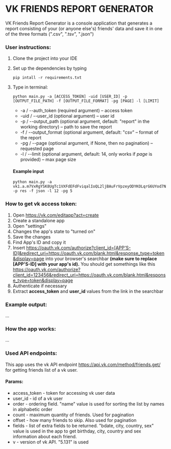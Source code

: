 # VK FRIENDS REPORT GENERATOR
VK Friends Report Generator is a console application that generates a report consisting of your (or anyone else's) friends' data and save it in one of the three formats (".csv", ".tsv", ".json")



### User instructions:
1. Clone the project into your IDE
2. Set up the dependencies by typing
   ```console
   pip intall -r requirements.txt
   ```
4. Type in terminal:
   ```console
   python main.py -a [ACCESS_TOKEN] -uid [USER_ID] -p [OUTPUT_FILE_PATH] -f [OUTPUT_FILE_FORMAT] -pg [PAGE] -l [LIMIT]
   ```
   * -a / --auth_token (required argument) – access token
   * -uid / --user_id (optional argument) – user id
   * -p / --output_path (optional argument, default: "report" in the working directory) – path to save the report
   * -f / --output_format (optional argument, default: "csv" – format of the report
   * -pg / --page (optional argument, if None, then no pagination) – requested page
   * -l / --limit (optional argument, default: 14, only works if _page_ is provided) – max page size
  
   #### Example input
   ```console
   python main.py -a vk1.a.m7VxRgYSK8UgTc1VXFdEFdFviqalIoQL2ljBAuFrVpzeyODYKOLqrG6UYod7NzMnmqYcFzv4RY2rZwiHY5X6WEyJg32v7Xo2QNae8lJgiuOgSAOzuGng8Az77eDfSRJvlQZrddlFFusfJVzCVQotvzV5vpjjRPju1VMWIzGdH8qRr_PxPe9mXP3k672Wwaqtugru2kZb67WTgt9PUD8DqQ -p res -f json -l 12 -pg 5
   ```   
     

### How to get vk access token:
1. Open https://vk.com/editapp?act=create
2. Create a standalone app
3. Open "settings"
4. Changes the app's state to "turned on"
5. Save the changes
6. Find App's ID and copy it
7. Insert https://oauth.vk.com/authorize?client_id=[APP'S-ID]&redirect_uri=https://oauth.vk.com/blank.html&response_type=token&display=page into your browser's searchbar __(make sure to replace [APP'S-ID] with your app's id).__
   You should get somethings like this https://oauth.vk.com/authorize?client_id=123456&redirect_uri=https://oauth.vk.com/blank.html&response_type=token&display=page
8. Authenticate if necessary
9. Extract __access_token__ and __user_id__ values from the link in the searchbar

### Example output:
...


### How the app works:
...


### Used API endpoints:
This app uses the vk API endpoint https://api.vk.com/method/friends.get/ for getting friends list of a vk user.
#### Params:
 * access_token - token for accessing vk user data
 * user_id - id of a vk user
 * order - ordering field. "name" value is used for sorting the list by names in alphabetic order
 * count - maximum quantity of friends. Used for pagination
 * offset - how many friends to skip. Also used for pagination
 * fields - list of extra fields to be returned. "bdate, city, country, sex" value is used in the app to get birthday, city, country and sex information about each friend.
 * v - version of vk API. "5.131" is used

